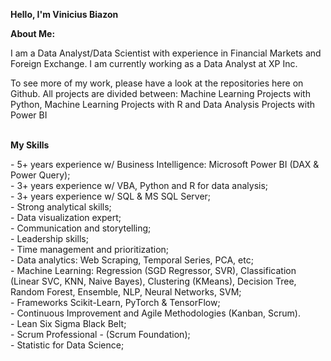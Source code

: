 <p><strong>Hello, I'm Vinicius Biazon</strong></p>
<p><strong>About Me:</strong></p>
<p>I am a Data Analyst/Data Scientist with experience in Financial Markets and Foreign Exchange. I am currently working as a Data Analyst at XP Inc.</p>
<p>To see more of my work, please have a look at the repositories here on Github. All projects are divided between: Machine Learning Projects with Python, Machine Learning Projects with R and Data Analysis Projects with Power BI</p>
<p><br /><strong>My Skills</strong></p>
<p>- 5+ years experience w/ Business Intelligence: Microsoft Power BI (DAX &amp; Power Query);<br />- 3+ years experience w/ VBA, Python and R for data analysis;<br />- 3+ years experience w/ SQL &amp; MS SQL Server;<br />- Strong analytical skills;<br />- Data visualization expert;<br />- Communication and storytelling;<br />- Leadership skills;<br />- Time management and prioritization;<br />- Data analytics: Web Scraping, Temporal Series, PCA, etc;<br />- Machine Learning: Regression (SGD Regressor, SVR), Classification (Linear SVC, KNN, Naive Bayes), Clustering (KMeans), Decision Tree, Random Forest, Ensemble, NLP, Neural Networks, SVM;<br />- Frameworks Scikit-Learn, PyTorch &amp; TensorFlow;<br />- Continuous Improvement and Agile Methodologies (Kanban, Scrum).<br />- Lean Six Sigma Black Belt;<br />- Scrum Professional - (Scrum Foundation);<br />- Statistic for Data Science;</p>
